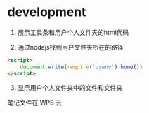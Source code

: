 # development

1. 展示工具条和用户个人文件夹的html代码

2. 通过nodejs找到用户文件夹所在的路径

```html
<script>
    document.write(require('osenv').home())
</script>
```

3. 显示用户个人文件夹中的文件和文件夹


笔记文件在 WPS 云
